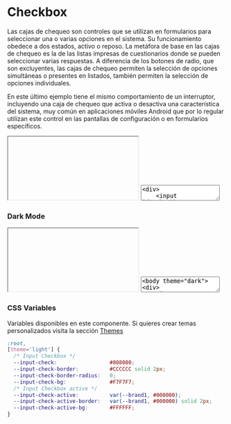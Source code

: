 # Checkbox

Las cajas de chequeo son controles que se utilizan en formularios para seleccionar una o varias opciones en el sistema. Su funcionamiento obedece a dos estados, activo o reposo. La metáfora de base en las cajas de chequeo es la de las listas impresas de cuestionarios donde se pueden seleccionar varias respuestas. A diferencia de los botones de radio, que son excluyentes, las cajas de chequeo permiten la selección de opciones simultáneas o presentes en listados, también permiten la selección de opciones individuales. 

En este último ejemplo tiene el mismo comportamiento de un interruptor, incluyendo una caja de chequeo que activa o desactiva una característica del sistema, muy común en aplicaciones móviles Android que por lo regular utilizan este control en las pantallas de configuración o en formularios específicos.

<iframe class="code-preview" height="145px"></iframe>
<textarea class="code-editor" name="code">
<div>
	<input id="checkbox1" type="checkbox" value="1" name="checkbox" checked="checked">
	<label for="checkbox1"><span></span>Checkbox 1</label>
</div>
<div>
	<input id="checkbox2" type="checkbox" value="2" name="checkbox">
	<label for="checkbox2"><span></span>Checkbox 2</label>
</div>
<div>
	<input id="checkbox3" type="checkbox" value="3" name="checkbox">
	<label for="checkbox3"><span></span>Checkbox 3</label>
</div>
</textarea>

### Dark Mode

<iframe class="code-preview" height="145px"></iframe>
<textarea class="code-editor" name="code">
<body theme="dark">
<div>
	<input id="checkbox1" type="checkbox" value="1" name="checkbox" checked="checked">
	<label for="checkbox1"><span></span>Checkbox 1</label>
</div>
<div>
	<input id="checkbox2" type="checkbox" value="2" name="checkbox">
	<label for="checkbox2"><span></span>Checkbox 2</label>
</div>
<div>
	<input id="checkbox3" type="checkbox" value="3" name="checkbox">
	<label for="checkbox3"><span></span>Checkbox 3</label>
</div>
</body>
</textarea>

### CSS Variables

Variables disponibles en este componente. Si quieres crear temas personalizados visita la sección [Themes](/themes)

```css
:root,
[theme='light'] {
  /* Input Checkbox */
  --input-check:                 #808080;
  --input-check-border:          #CCCCCC solid 2px;
  --input-check-border-radius:   0;
  --input-check-bg:              #F7F7F7;
  /* Input Checkbox active */
  --input-check-active:          var(--brand1, #000000);
  --input-check-active-border:   var(--brand1, #000000) solid 2px;
  --input-check-active-bg:       #FFFFFF;
}
```